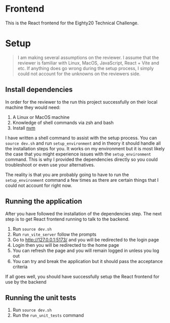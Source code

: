 # Frontend

This is the React frontend  for the Eighty20 Technical Challenge.

# Setup

> I am making several assumptions on the reviewer. I assume that the reviewer is familiar with Linux, MacOS, JavaScript, React + Vite  and etc. If anything does go wrong during the setup process, I simply could not account for the unknowns on the reviewers side.

## Install dependencies

In order for the reviewer to the run this project successfully on their local machine they would need:

1. A Linux or MacOS machine
2. Knowledge of shell commands via zsh and bash
3. Install [nvm](https://github.com/nvm-sh/nvm)

I have written a shell command to assist with the setup process. You can `source dev.sh` and run `setup_environment` and in theory it should handle all the installation steps for you. It works on my environment but it is most likely the case that you might experience issues with the `setup_environment` command. This is why I provided the dependencies directly so you could troubleshoot or even use your alternatives.

The reality is that you are probably going to have to run the `setup_environment` command a few times as there are certain things that I could not account for right now.

## Running the application

After you have followed the installation of the dependencies step. The next step is to get React frontend running to talk to the backend.

1. Run `source dev.sh`
2. Run `run_vite_server` follow the prompts
4. Go to http://127.0.0.1:5173/ and you will be redirected to the login page
5. Login then you will be redirected to the home page
6. You can refresh the page and you will remain logged in unless you log out
7. You can try and break the application but it should pass the acceptance criteria

If all goes well, you should have successfully setup the React frontend for use by the backend

## Running the unit tests

1. Run `source dev.sh`
2. Run the `run_unit_tests` command